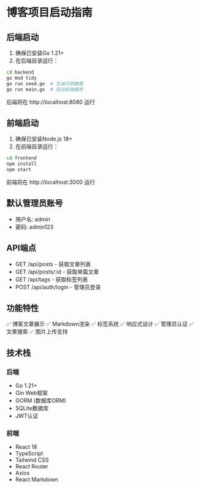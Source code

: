 # 博客项目启动指南

## 后端启动

1. 确保已安装Go 1.21+
2. 在后端目录运行：

```bash
cd backend
go mod tidy
go run seed.go  # 生成示例数据
go run main.go  # 启动后端服务
```

后端将在 http://localhost:8080 运行

## 前端启动

1. 确保已安装Node.js 18+
2. 在前端目录运行：

```bash
cd frontend
npm install
npm start
```

前端将在 http://localhost:3000 运行

## 默认管理员账号

- 用户名: admin
- 密码: admin123

## API端点

- GET /api/posts - 获取文章列表
- GET /api/posts/:id - 获取单篇文章
- GET /api/tags - 获取标签列表
- POST /api/auth/login - 管理员登录

## 功能特性

✅ 博客文章展示
✅ Markdown渲染
✅ 标签系统
✅ 响应式设计
✅ 管理员认证
✅ 文章搜索
✅ 图片上传支持

## 技术栈

### 后端
- Go 1.21+
- Gin Web框架
- GORM (数据库ORM)
- SQLite数据库
- JWT认证

### 前端
- React 18
- TypeScript
- Tailwind CSS
- React Router
- Axios
- React Markdown
